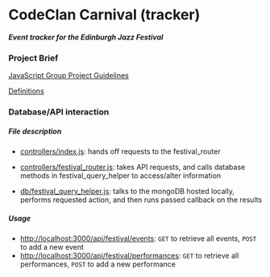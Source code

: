 # CodeClan Carnival (tracker)

**_Event tracker for the Edinburgh Jazz Festival_**

### Project Brief

[JavaScript Group Project Guidelines](briefs/JavaScript%20Group%20Project%20Guidelines.md)

[Definitions](briefs/definitions.md)

### Database/API interaction

##### File description

-   [controllers/index.js](controllers/index.js): hands off requests to the festival_router

-   [controllers/festival_router.js](controllers/festival_router.js): takes API requests, and calls database methods in festival_query_helper to access/alter information
-   [db/festival_query_helper.js](db/festival_query_helper.js): talks to the mongoDB hosted locally, performs requested action, and then runs passed callback on the results

##### Usage

-   <http://localhost:3000/api/festival/events>: `GET` to retrieve all events, `POST` to add a new event
-   <http://localhost:3000/api/festival/performances>: `GET` to retrieve all performances, `POST` to add a new performance
